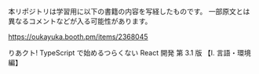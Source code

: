 本リポジトリは学習用に以下の書籍の内容を写経したものです。
一部原文とは異なるコメントなどが入る可能性があります。


https://oukayuka.booth.pm/items/2368045

りあクト!
TypeScript で始めるつらくない React 開発
第 3.1 版
【I. 言語・環境編】
